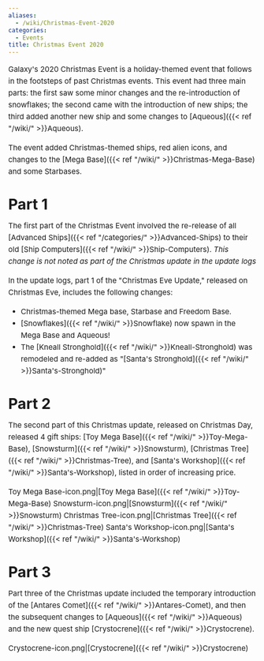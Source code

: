 ```yaml
---
aliases:
  - /wiki/Christmas-Event-2020
categories:
  - Events
title: Christmas Event 2020
---
```


<div class="cardcontainer" style="font-size:15px; line-height:24px">

Galaxy's 2020 Christmas Event is a holiday-themed event that follows in the footsteps of past Christmas events. This event had three main parts: the first saw some minor changes and the re-introduction of snowflakes; the second came with the introduction of new ships; the third added another new ship and some changes to [Aqueous]({{< ref "/wiki/" >}}Aqueous).

The event added Christmas-themed ships, red alien icons, and changes to the [Mega Base]({{< ref "/wiki/" >}}Christmas-Mega-Base) and some Starbases.

# Part 1

The first part of the Christmas Event involved the re-release of all [Advanced Ships]({{< ref "/categories/" >}}Advanced-Ships) to their old [Ship Computers]({{< ref "/wiki/" >}}Ship-Computers). _This change is not noted as part of the Christmas update in the update logs_

In the update logs, part 1 of the "Christmas Eve Update," released on Christmas Eve, includes the following changes:

- Christmas-themed Mega base, Starbase and Freedom Base.
- [Snowflakes]({{< ref "/wiki/" >}}Snowflake) now spawn in the Mega Base and Aqueous!
- The [Kneall Stronghold]({{< ref "/wiki/" >}}Kneall-Stronghold) was remodeled and re-added as "[Santa's Stronghold]({{< ref "/wiki/" >}}Santa's-Stronghold)"

# Part 2

The second part of this Christmas update, released on Christmas Day, released 4 gift ships: [Toy Mega Base]({{< ref "/wiki/" >}}Toy-Mega-Base), [Snowsturm]({{< ref "/wiki/" >}}Snowsturm), [Christmas Tree]({{< ref "/wiki/" >}}Christmas-Tree), and [Santa's Workshop]({{< ref "/wiki/" >}}Santa's-Workshop), listed in order of increasing price.

Toy Mega Base-icon.png|[Toy Mega Base]({{< ref "/wiki/" >}}Toy-Mega-Base) Snowsturm-icon.png|[Snowsturm]({{< ref "/wiki/" >}}Snowsturm) Christmas Tree-icon.png|[Christmas Tree]({{< ref "/wiki/" >}}Christmas-Tree) Santa's Workshop-icon.png|[Santa's Workshop]({{< ref "/wiki/" >}}Santa's-Workshop)

# Part 3

Part three of the Christmas update included the temporary introduction of the [Antares Comet]({{< ref "/wiki/" >}}Antares-Comet), and then the subsequent changes to [Aqueous]({{< ref "/wiki/" >}}Aqueous) and the new quest ship [Crystocrene]({{< ref "/wiki/" >}}Crystocrene).

Crystocrene-icon.png|[Crystocrene]({{< ref "/wiki/" >}}Crystocrene)

</div>
